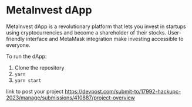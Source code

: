 # MetaInvest dApp
MetaInvest dApp is a revolutionary platform that lets you invest in startups using cryptocurrencies and become a shareholder of their stocks. User-friendly interface and MetaMask integration make investing accessible to everyone.


To run the dApp:
1. Clone the repository
1. `yarn`
1. `yarn start`


link to post your project
https://devpost.com/submit-to/17992-hackupc-2023/manage/submissions/410887/project-overview
